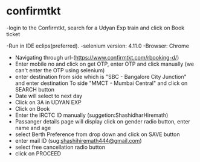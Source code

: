 # confirmtkt
-login to the Confirmtkt, search for a Udyan Exp train and click on Book ticket

-Run in IDE eclips(preferred).
-selenium version: 4.11.0
-Browser: Chrome


- Navigating through url-(https://www.confirmtkt.com/rbooking-d/)
- Enter mobile no and click on get OTP, enter OTP and click manually (we can't enter the OTP using selenium)
- enter destination from side which is "SBC - Bangalore City Junction" and enter destination To side "MMCT - Mumbai Central" and click on SEARCH button
- Date will select to next day
- Click on 3A in UDYAN EXP
- Click on Book
- Enter the IRCTC ID manually (suggetion:ShashidharHiremath)
- Passanger details page will display click on gender radio button, enter name and age
- select Berth Preference from drop down and click on SAVE button
- enter mail ID (sug:shashihiremath444@gmail.com)
- select free cancellation radio button
- click on PROCEED
  

